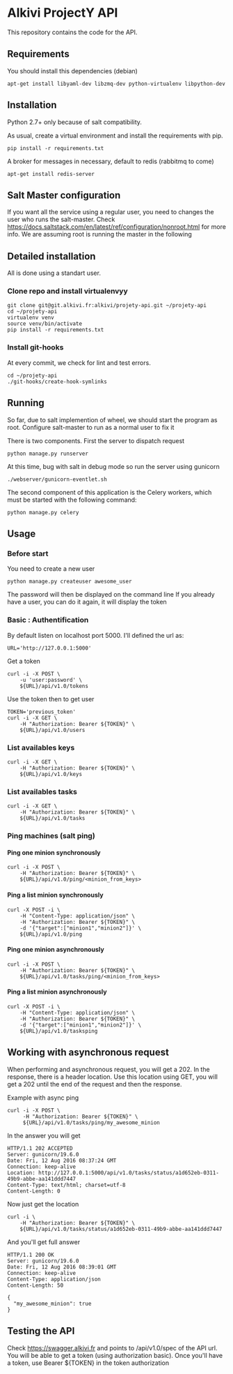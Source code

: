 # Alkivi ProjectY API

This repository contains the code for the API.

## Requirements

You should install this dependencies (debian)

    apt-get install libyaml-dev libzmq-dev python-virtualenv libpython-dev

## Installation

Python 2.7+ only because of salt compatibility.

As usual, create a virtual environment and install the requirements with pip.

    pip install -r requirements.txt

A broker for messages in necessary, default to redis (rabbitmq to come)

    apt-get install redis-server

## Salt Master configuration

If you want all the service using a regular user, you need to changes the user who runs the salt-master.
Check https://docs.saltstack.com/en/latest/ref/configuration/nonroot.html for more info.
We are assuming root is running the master in the following

## Detailed installation

All is done using a standart user.

### Clone repo and install virtualenvyy

    git clone git@git.alkivi.fr:alkivi/projety-api.git ~/projety-api
    cd ~/projety-api
    virtualenv venv
    source venv/bin/activate
    pip install -r requirements.txt

### Install git-hooks

At every commit, we check for lint and test errors.

    cd ~/projety-api
    ./git-hooks/create-hook-symlinks

## Running

So far, due to salt implemention of wheel, we should start the program as root.
Configure salt-master to run as a normal user to fix it

There is two components. First the server to dispatch request

    python manage.py runserver

At this time, bug with salt in debug mode so run the server using gunicorn

    ./webserver/gunicorn-eventlet.sh

The second component of this application is the Celery workers, which must be
started with the following command:

    python manage.py celery


##  Usage

### Before start

You need to create a new user

    python manage.py createuser awesome_user

The password will then be displayed on the command line
If you already have a user, you can do it again, it will display the token

### Basic : Authentification

By default listen on localhost port 5000. I'll defined the url as:

    URL='http://127.0.0.1:5000'

Get a token

    curl -i -X POST \
        -u 'user:password' \
        ${URL}/api/v1.0/tokens

Use the token then to get user

    TOKEN='previous_token'
    curl -i -X GET \
        -H "Authorization: Bearer ${TOKEN}" \
        ${URL}/api/v1.0/users

### List availables keys

    curl -i -X GET \
        -H "Authorization: Bearer ${TOKEN}" \
        ${URL}/api/v1.0/keys

### List availables tasks

    curl -i -X GET \
        -H "Authorization: Bearer ${TOKEN}" \
        ${URL}/api/v1.0/tasks

### Ping machines (salt ping)

#### Ping one minion synchronously

    curl -i -X POST \
        -H "Authorization: Bearer ${TOKEN}" \
        ${URL}/api/v1.0/ping/<minion_from_keys>

#### Ping a list minion synchronously

    curl -X POST -i \
        -H "Content-Type: application/json" \
        -H "Authorization: Bearer ${TOKEN}" \
        -d '{"target":["minion1","minion2"]}' \
        ${URL}/api/v1.0/ping

#### Ping one minion asynchronously

    curl -i -X POST \
        -H "Authorization: Bearer ${TOKEN}" \
        ${URL}/api/v1.0/tasks/ping/<minion_from_keys>

#### Ping a list minion asynchronously

    curl -X POST -i \
        -H "Content-Type: application/json" \
        -H "Authorization: Bearer ${TOKEN}" \
        -d '{"target":["minion1","minion2"]}' \
        ${URL}/api/v1.0/tasksping

## Working with asynchronous request

When performing and asynchronous request, you will get a 202.
In the response, there is a header location.
Use this location using GET, you will get a 202 until the end
of the request and then the response.

Example with async ping

    curl -i -X POST \
         -H "Authorization: Bearer ${TOKEN}" \
         ${URL}/api/v1.0/tasks/ping/my_awesome_minion

In the answer you will get

    HTTP/1.1 202 ACCEPTED
    Server: gunicorn/19.6.0
    Date: Fri, 12 Aug 2016 08:37:24 GMT
    Connection: keep-alive
    Location: http://127.0.0.1:5000/api/v1.0/tasks/status/a1d652eb-0311-49b9-abbe-aa141ddd7447
    Content-Type: text/html; charset=utf-8
    Content-Length: 0

Now just get the location 

    curl -i \
        -H "Authorization: Bearer ${TOKEN}" \
        ${URL}/api/v1.0/tasks/status/a1d652eb-0311-49b9-abbe-aa141ddd7447

And you'll get full answer

    HTTP/1.1 200 OK
    Server: gunicorn/19.6.0
    Date: Fri, 12 Aug 2016 08:39:01 GMT
    Connection: keep-alive
    Content-Type: application/json
    Content-Length: 50

    {
      "my_awesome_minion": true
    }

## Testing the API

Check https://swagger.alkivi.fr and points to /api/v1.0/spec of the API url.
You will be able to get a token (using authorization basic).
Once you'll have a token, use Bearer ${TOKEN} in the token authorization
